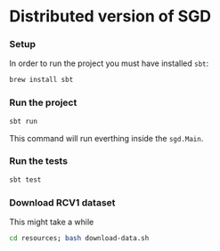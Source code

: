 # Distributed version of SGD


### Setup
In order to run the project you must have installed `sbt`:
```bash
brew install sbt
```

### Run the project
```bash
sbt run
``` 
This command will run everthing inside the `sgd.Main`.


### Run the tests
```bash
sbt test
```

### Download RCV1 dataset
This might take a while
```bash
cd resources; bash download-data.sh
```
